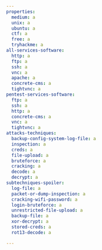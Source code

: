 ```yaml
---
properties:
  medium: a
  unix: a
  ubuntu: a
  ctf: a
  free: a
  tryhackme: a
all-services-software:
  http: a
  ftp: a
  ssh: a
  vnc: a
  apache: a
  concrete-cms: a
  tightvnc: a
pentest-services-software:
  ftp: a
  ssh: a
  http: a
  concrete-cms: a
  vnc: a
  tightvnc: a
attacks-techniques:
  backup-config-system-log-file: a
  inspection: a
  creds: a
  file-upload: a
  bruteforce: a
  cracking: a
  decode: a
  decrypt: a
subtechniques-spoiler:
  log-file: a
  packet-or-dump-inspection: a
  cracking-wifi-password: a
  login-bruteforce: a
  unrestricted-file-upload: a
  backup-file: a
  xor-decrypt: a
  stored-creds: a
  rot13-decode: a

---
```

